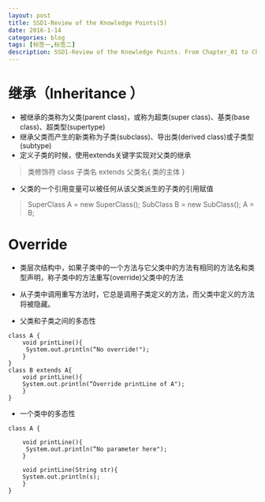 ```yaml
---
layout: post
title: SSD1-Review of the Knowledge Points(5)
date: 2016-1-14
categories: blog
tags: [标签一,标签二]
description: SSD1-Review of the Knowledge Points. From Chapter_01 to Chapter_09.
---
```


# 继承（Inheritance ）

- 被继承的类称为父类(parent class)，或称为超类(super class)、基类(base class)、超类型(supertype)
- 继承父类而产生的新类称为子类(subclass)、导出类(derived class)或子类型(subtype) 
- 定义子类的时候，使用extends关键字实现对父类的继承
> 类修饰符 class 子类名 extends 父类名{
    	类的主体
  }
- 父类的一个引用变量可以被任何从该父类派生的子类的引用赋值
> SuperClass A = new SuperClass();
  		SubClass B = new SubClass();
          A = B; 

# Override
- 类层次结构中，如果子类中的一个方法与它父类中的方法有相同的方法名和类型声明，称子类中的方法重写(override)父类中的方法
- 从子类中调用重写方法时，它总是调用子类定义的方法，而父类中定义的方法将被隐藏。

- 父类和子类之间的多态性
```$xslt
class A {
    void printLine(){
	 System.out.println(“No override!");
	}
}
class B extends A{	
    void printLine(){
	System.out.println(“Override printLine of A");
	}	
}
```
- 一个类中的多态性
```$xslt
class A {
		
    void printLine(){
	 System.out.println(“No parameter here");
	}
	
    void printLine(String str){
	System.out.println(s);
	}
}	
```












